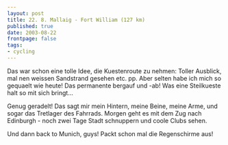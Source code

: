 ```yaml
---
layout: post
title: 22. 8. Mallaig - Fort William (127 km)
published: true
date: 2003-08-22
frontpage: false 
tags:
- cycling
---
```

Das war schon eine tolle Idee, die Kuestenroute zu nehmen: Toller Ausblick, mal nen weissen Sandstrand gesehen etc. pp. Aber selten habe ich mich so gequaelt wie heute! Das permanente bergauf und -ab! Was eine Steilkueste halt so mit sich bringt...

Genug geradelt! Das sagt mir mein Hintern, meine Beine, meine Arme, und sogar das Tretlager des Fahrrads. Morgen geht es mit dem Zug nach Edinburgh - noch zwei Tage Stadt schnuppern und coole Clubs sehen.

Und dann back to Munich, guys! Packt schon mal die Regenschirme aus!
